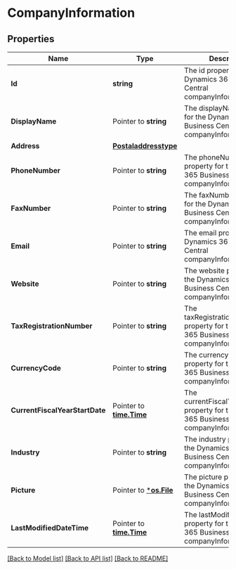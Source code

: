 # CompanyInformation

## Properties

Name | Type | Description | Notes
------------ | ------------- | ------------- | -------------
**Id** | **string** | The id property for the Dynamics 365 Business Central companyInformation entity | [optional] 
**DisplayName** | Pointer to **string** | The displayName property for the Dynamics 365 Business Central companyInformation entity | [optional] 
**Address** | [**Postaladdresstype**](postaladdresstype.md) |  | [optional] 
**PhoneNumber** | Pointer to **string** | The phoneNumber property for the Dynamics 365 Business Central companyInformation entity | [optional] 
**FaxNumber** | Pointer to **string** | The faxNumber property for the Dynamics 365 Business Central companyInformation entity | [optional] 
**Email** | Pointer to **string** | The email property for the Dynamics 365 Business Central companyInformation entity | [optional] 
**Website** | Pointer to **string** | The website property for the Dynamics 365 Business Central companyInformation entity | [optional] 
**TaxRegistrationNumber** | Pointer to **string** | The taxRegistrationNumber property for the Dynamics 365 Business Central companyInformation entity | [optional] 
**CurrencyCode** | Pointer to **string** | The currencyCode property for the Dynamics 365 Business Central companyInformation entity | [optional] 
**CurrentFiscalYearStartDate** | Pointer to [**time.Time**](time.Time.md) | The currentFiscalYearStartDate property for the Dynamics 365 Business Central companyInformation entity | [optional] 
**Industry** | Pointer to **string** | The industry property for the Dynamics 365 Business Central companyInformation entity | [optional] 
**Picture** | Pointer to [***os.File**](*os.File.md) | The picture property for the Dynamics 365 Business Central companyInformation entity | [optional] 
**LastModifiedDateTime** | Pointer to [**time.Time**](time.Time.md) | The lastModifiedDateTime property for the Dynamics 365 Business Central companyInformation entity | [optional] 

[[Back to Model list]](../README.md#documentation-for-models) [[Back to API list]](../README.md#documentation-for-api-endpoints) [[Back to README]](../README.md)


